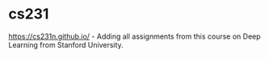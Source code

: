 # cs231
https://cs231n.github.io/ - Adding all assignments from this course on Deep Learning from Stanford University.
